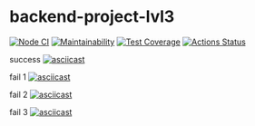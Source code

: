 # backend-project-lvl3

[![Node CI](https://github.com/ivanlisin/backend-project-lvl3/actions/workflows/nodejs.yml/badge.svg)](https://github.com/ivanlisin/backend-project-lvl3/actions/workflows/nodejs.yml)
[![Maintainability](https://api.codeclimate.com/v1/badges/27d857d2790cbe2dd758/maintainability)](https://codeclimate.com/github/ivanlisin/backend-project-lvl3/maintainability)
[![Test Coverage](https://api.codeclimate.com/v1/badges/27d857d2790cbe2dd758/test_coverage)](https://codeclimate.com/github/ivanlisin/backend-project-lvl3/test_coverage)
[![Actions Status](https://github.com/ivanlisin/backend-project-lvl3/workflows/hexlet-check/badge.svg)](https://github.com/ivanlisin/backend-project-lvl3/actions)

success
[![asciicast](https://asciinema.org/a/a9fphPAg2CFJ1DlYvM3rVQO0J.svg)](https://asciinema.org/a/a9fphPAg2CFJ1DlYvM3rVQO0J)

fail 1
[![asciicast](https://asciinema.org/a/vvpff7qRFiMh0pYo2kwR5gntT.svg)](https://asciinema.org/a/vvpff7qRFiMh0pYo2kwR5gntT)

fail 2
[![asciicast](https://asciinema.org/a/ttC36kM7BVvfoiRqp0mNua66R.svg)](https://asciinema.org/a/ttC36kM7BVvfoiRqp0mNua66R)

fail 3
[![asciicast](https://asciinema.org/a/pQKcA6CwBIYrssEN1gteIGAoG.svg)](https://asciinema.org/a/pQKcA6CwBIYrssEN1gteIGAoG)
